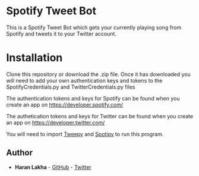 # Spotify Tweet Bot
This is a Spotify Tweet Bot which gets your currently playing song from Spotify and tweets it to your Twitter account.

# Installation
Clone this repository or download the .zip file.
Once it has downloaded you will need to add your own authentication keys and tokens to the SpotifyCredentials.py and TwitterCredentials.py files

The authentication tokens and keys for Spotify can be found when you create an app on https://developer.spotify.com/

The authetication tokens and keys for Twitter can be found when you create an app on https://developer.twitter.com/

You will need to import [Tweepy](https://www.tweepy.org/) and [Spotipy](https://spotipy.readthedocs.io/en/latest/#installation) to run this program.

## Author

* **Haran Lakha** - [GitHub](https://github.com/Haran43) - [Twitter](https://twitter.com/haranlakha)
